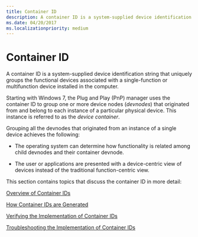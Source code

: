 ```yaml
---
title: Container ID
description: A container ID is a system-supplied device identification string that uniquely groups the functional devices associated with a single-function or multifunction device installed in the computer.
ms.date: 04/20/2017
ms.localizationpriority: medium
---
```


# Container ID


A container ID is a system-supplied device identification string that uniquely groups the functional devices associated with a single-function or multifunction device installed in the computer.

Starting with Windows 7, the Plug and Play (PnP) manager uses the container ID to group one or more device nodes (*devnodes*) that originated from and belong to each instance of a particular physical device. This instance is referred to as the *device* *container*.

Grouping all the devnodes that originated from an instance of a single device achieves the following:

-   The operating system can determine how functionality is related among child devnodes and their container devnode.

-   The user or applications are presented with a device-centric view of devices instead of the traditional function-centric view.

This section contains topics that discuss the container ID in more detail:

[Overview of Container IDs](overview-of-container-ids.md)

[How Container IDs are Generated](how-container-ids-are-generated.md)

[Verifying the Implementation of Container IDs](verifying-the-implementation-of-container-ids.md)

[Troubleshooting the Implementation of Container IDs](troubleshooting-the-implementation-of-container-ids.md)

 

 





